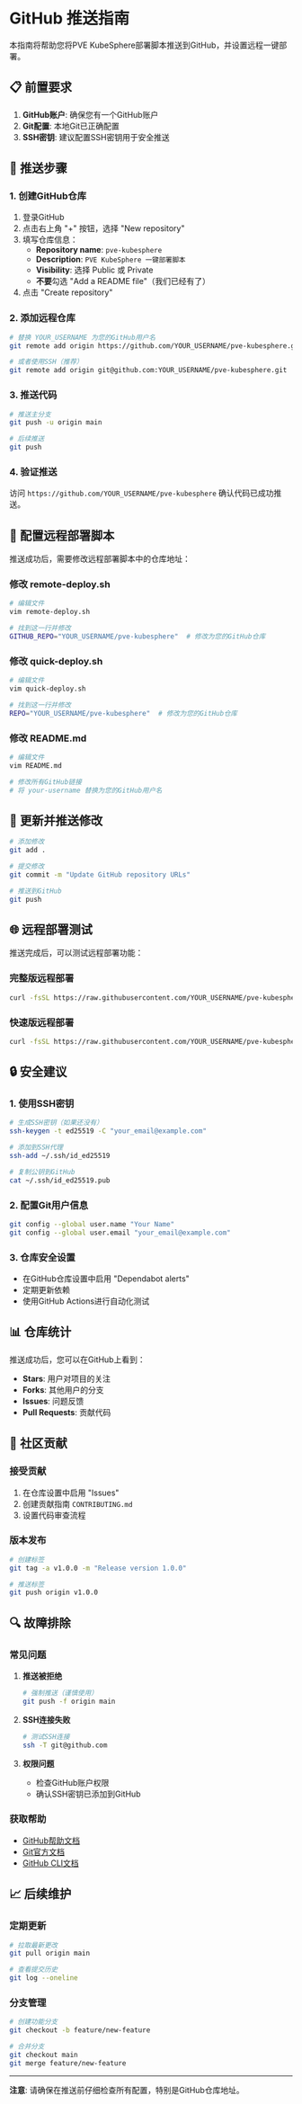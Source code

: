 # GitHub 推送指南

本指南将帮助您将PVE KubeSphere部署脚本推送到GitHub，并设置远程一键部署。

## 📋 前置要求

1. **GitHub账户**: 确保您有一个GitHub账户
2. **Git配置**: 本地Git已正确配置
3. **SSH密钥**: 建议配置SSH密钥用于安全推送

## 🚀 推送步骤

### 1. 创建GitHub仓库

1. 登录GitHub
2. 点击右上角 "+" 按钮，选择 "New repository"
3. 填写仓库信息：
   - **Repository name**: `pve-kubesphere`
   - **Description**: `PVE KubeSphere 一键部署脚本`
   - **Visibility**: 选择 Public 或 Private
   - **不要**勾选 "Add a README file"（我们已经有了）
4. 点击 "Create repository"

### 2. 添加远程仓库

```bash
# 替换 YOUR_USERNAME 为您的GitHub用户名
git remote add origin https://github.com/YOUR_USERNAME/pve-kubesphere.git

# 或者使用SSH（推荐）
git remote add origin git@github.com:YOUR_USERNAME/pve-kubesphere.git
```

### 3. 推送代码

```bash
# 推送主分支
git push -u origin main

# 后续推送
git push
```

### 4. 验证推送

访问 `https://github.com/YOUR_USERNAME/pve-kubesphere` 确认代码已成功推送。

## 🔧 配置远程部署脚本

推送成功后，需要修改远程部署脚本中的仓库地址：

### 修改 remote-deploy.sh

```bash
# 编辑文件
vim remote-deploy.sh

# 找到这一行并修改
GITHUB_REPO="YOUR_USERNAME/pve-kubesphere"  # 修改为您的GitHub仓库
```

### 修改 quick-deploy.sh

```bash
# 编辑文件
vim quick-deploy.sh

# 找到这一行并修改
REPO="YOUR_USERNAME/pve-kubesphere"  # 修改为您的GitHub仓库
```

### 修改 README.md

```bash
# 编辑文件
vim README.md

# 修改所有GitHub链接
# 将 your-username 替换为您的GitHub用户名
```

## 📝 更新并推送修改

```bash
# 添加修改
git add .

# 提交修改
git commit -m "Update GitHub repository URLs"

# 推送到GitHub
git push
```

## 🌐 远程部署测试

推送完成后，可以测试远程部署功能：

### 完整版远程部署
```bash
curl -fsSL https://raw.githubusercontent.com/YOUR_USERNAME/pve-kubesphere/main/remote-deploy.sh | bash
```

### 快速版远程部署
```bash
curl -fsSL https://raw.githubusercontent.com/YOUR_USERNAME/pve-kubesphere/main/quick-deploy.sh | bash
```

## 🔒 安全建议

### 1. 使用SSH密钥

```bash
# 生成SSH密钥（如果还没有）
ssh-keygen -t ed25519 -C "your_email@example.com"

# 添加到SSH代理
ssh-add ~/.ssh/id_ed25519

# 复制公钥到GitHub
cat ~/.ssh/id_ed25519.pub
```

### 2. 配置Git用户信息

```bash
git config --global user.name "Your Name"
git config --global user.email "your_email@example.com"
```

### 3. 仓库安全设置

- 在GitHub仓库设置中启用 "Dependabot alerts"
- 定期更新依赖
- 使用GitHub Actions进行自动化测试

## 📊 仓库统计

推送成功后，您可以在GitHub上看到：

- **Stars**: 用户对项目的关注
- **Forks**: 其他用户的分支
- **Issues**: 问题反馈
- **Pull Requests**: 贡献代码

## 🤝 社区贡献

### 接受贡献

1. 在仓库设置中启用 "Issues"
2. 创建贡献指南 `CONTRIBUTING.md`
3. 设置代码审查流程

### 版本发布

```bash
# 创建标签
git tag -a v1.0.0 -m "Release version 1.0.0"

# 推送标签
git push origin v1.0.0
```

## 🔍 故障排除

### 常见问题

1. **推送被拒绝**
   ```bash
   # 强制推送（谨慎使用）
   git push -f origin main
   ```

2. **SSH连接失败**
   ```bash
   # 测试SSH连接
   ssh -T git@github.com
   ```

3. **权限问题**
   - 检查GitHub账户权限
   - 确认SSH密钥已添加到GitHub

### 获取帮助

- [GitHub帮助文档](https://help.github.com/)
- [Git官方文档](https://git-scm.com/doc)
- [GitHub CLI文档](https://cli.github.com/)

## 📈 后续维护

### 定期更新

```bash
# 拉取最新更改
git pull origin main

# 查看提交历史
git log --oneline
```

### 分支管理

```bash
# 创建功能分支
git checkout -b feature/new-feature

# 合并分支
git checkout main
git merge feature/new-feature
```

---

**注意**: 请确保在推送前仔细检查所有配置，特别是GitHub仓库地址。 
